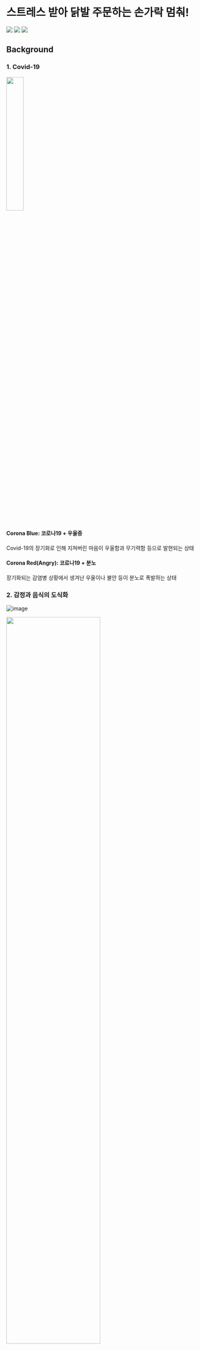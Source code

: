 # 스트레스 받아 닭발 주문하는 손가락 멈춰!

<img src="https://img.shields.io/badge/Python-3776AB?style=for-the-badge&logo=Python&logoColor=white"> <img src="https://img.shields.io/badge/Tensorflow-FF6F00?style=for-the-badge&logo=Tensorflow&logoColor=white"> <img src="https://img.shields.io/badge/Jupyter-F37626?style=for-the-badge&logo=Jupyter&logoColor=white">

## Background

### 1. Covid-19
<img src=https://github.com/carboxaminoo/koBERT-Project/assets/149589697/46499a5b-7fc6-4023-aac7-32a186464175 width=30%>

#### Corona Blue: 코로나19 + 우울증
Covid-19의 장기화로 인해 지쳐버린 마음이 우울함과 무기력함 등으로 발현되는 상태
#### Corona Red(Angry): 코로나19 + 분노
장기화되는 감염병 상황에서 생겨난 우울이나 불안 등이 분노로 폭발하는 상태


### 2. 감정과 음식의 도식화
![image](https://github.com/carboxaminoo/koBERT-Project/assets/149589697/d2c56218-242b-4abd-9620-b69ef7478535)

<img src=https://github.com/carboxaminoo/koBERT-Project/assets/149589697/b191f2be-2e4e-480c-8a0c-0192fa6e3722 width = 70%> 

사람들은 특정 감정을 가지고 있을 때 찾게되는 음식이 있고 이를 도식화하여 어떤 기분일때 먹어야 하는 음식을 정해둔다. <br>
실제 대학생을 대상으로 특정 감정에서 먹는 음식을 조사한 결과 슬픈 상황에서 초콜렛, 분노한 상황에서 매운 음식이 상위를 차지하고 있다.(김지예 & 이상희, 2014). <br><br>
<strong>But,</strong> 이러한 음식이 스트레스나 기분을 좀 더 개선할 수 있는 효과를 가지고 있기에 사람들이 자주 찾게 되지만 캡사이신, 카페인을 과도하게 섭취하면 위염, 위궤양이 올 수 있어 섭취를 줄이는 것이 좋다.

## Problem Definition
#### 3년동안 이어진 펜데믹에 의한 감정 소모
#### 몸에 좋지 않은 음식으로 감정 해소
#### ⭐ 사용자의 기분에 따라 건강한 음식을 추천해주면 어떨까?

## Data Preparation
#### 한국어 감정 정보가 포함된 단발성 대화 데이터셋(AIHUB)
- 짧은 대화 텍스트와 해당 텍스트에 드러난 감정, 총 2개의 컬럼
- 공포, 놀람, 분노, 슬픔, 중립, 행복, 혐오
- 총 38,594 문장

#### 무료 레시피 데이터 (농식품 빅데이터 거래소-만개의레시피)
- 레시피 요리 플랫폼인 '만개의레시피'에 존재하는 레시피 데이터
- 레시피 일련 번호, 레시피 제목, 요리 명 등 총 18개의 칼럼

#### 부정적 감정과 음식 데이터
- 부정적 감정들과 완화에 도움이 되는 식재료 및 도움 성분에 대한 데이터
- 직접 조사 및 생성된 데이터
- 감정, 식재료, 완화 성분 총 3개의 칼럼
 
## Model
#### KoBERT (Korean Bidirectional Encoder Representations from Transformers) [github](https://github.com/SKTBrain/KoBERT)
- 구글에서 발표한 기계번역 모델 BERT를 SKT Brain에서 한국어 데이터로 학습시켜 공개한 모델
- Transformer Encoder를 쌓아올린 구조
- Optimizer: AdamW
- Loss Function: Cross Entropy

## Result
![image](https://github.com/carboxaminoo/koBERT-Project/assets/149589697/5e27a1a0-de46-4971-9858-00b908896107)

## Limitation
#### 사람의 복잡한 감정을 세분하여 추천할 수 없다.
#### 사람이 싫어하는 음식이 추천될 수 있다.
#### 감정 완화 성분에 대한 데이터의 한정성으로 한정적인 답변만 할 수 있다.

## Reference
김지예, & 이상희. (2014). 대학생들의 정서에 따른 컴포트 푸드의 차이: 성차를 중심으로. 감성과학, 17(3), 15-28.
